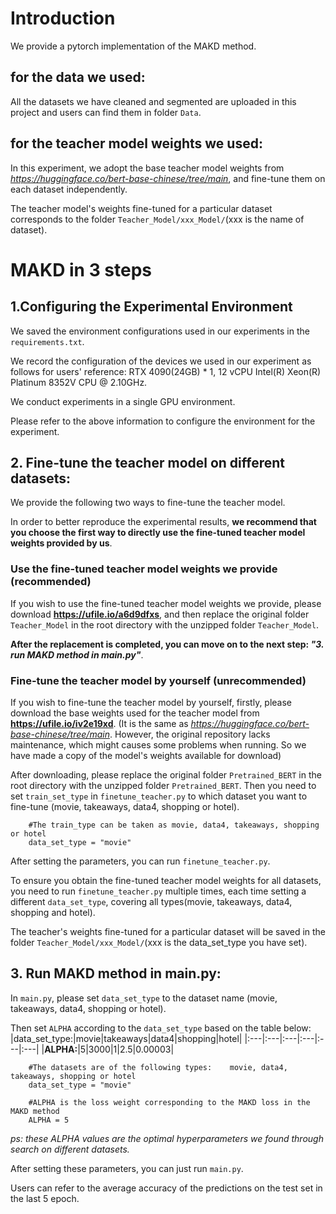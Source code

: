 # Introduction
We provide a pytorch implementation of the MAKD method.
## for the data we used:
All the datasets we have cleaned and segmented are uploaded in this project and users can find them in folder `Data`.
## for the teacher model weights we used:
In this experiment, we adopt the base teacher model weights from *https://huggingface.co/bert-base-chinese/tree/main*, and fine-tune them on each dataset independently.

The teacher model's weights fine-tuned for a particular dataset corresponds to the folder `Teacher_Model/xxx_Model/`(xxx is the name of dataset).

# MAKD in 3 steps
## 1.Configuring the Experimental Environment
We saved the environment configurations used in our experiments in the `requirements.txt`.

We record the configuration of the devices we used in our experiment as follows for users' reference: RTX 4090(24GB) * 1, 12 vCPU Intel(R) Xeon(R) Platinum 8352V CPU @ 2.10GHz.

We conduct experiments in a single GPU environment.

Please refer to the above information to configure the environment for the experiment.  
  
## 2. Fine-tune the teacher model on different datasets:
We provide the following two ways to fine-tune the teacher model.

In order to better reproduce the experimental results, **we recommend that you choose the first way to directly use the fine-tuned teacher model weights provided by us**.

### Use the fine-tuned teacher model weights we provide (recommended)
If you wish to use the fine-tuned teacher model weights we provide, please download **https://ufile.io/a6d9dfxs**, and then replace the original folder `Teacher_Model` in the root directory with the unzipped folder `Teacher_Model`. 

**After the replacement is completed, you can move on to the next step: *"3. run MAKD method in main.py"***.


### Fine-tune the teacher model by yourself (unrecommended)
If you wish to fine-tune the teacher model by yourself, firstly, please download the base weights used for the teacher model from **https://ufile.io/iv2e19xd**. (It is the same as *https://huggingface.co/bert-base-chinese/tree/main*. However, the original repository lacks maintenance, which might causes some problems when running. So we have made a copy of the model's weights available for download) 

After downloading, please replace the original folder `Pretrained_BERT` in the root directory with the unzipped folder `Pretrained_BERT`. Then you need to set `train_set_type` in `finetune_teacher.py` to which dataset you want to fine-tune (movie, takeaways, data4, shopping or hotel). 
```
    #The train_type can be taken as movie, data4, takeaways, shopping or hotel
    data_set_type = "movie"
```

After setting the parameters, you can run `finetune_teacher.py`. 

To ensure you obtain the fine-tuned teacher model weights for all datasets, you need to run `finetune_teacher.py` multiple times, each time setting a different `data_set_type`, covering all types(movie, takeaways, data4, shopping and hotel).

The teacher's weights fine-tuned for a particular dataset will be saved in the folder `Teacher_Model/xxx_Model/`(xxx is the data_set_type you have set). 


## 3. Run MAKD method in main.py:
In `main.py`, please set `data_set_type` to the dataset name (movie, takeaways, data4, shopping or hotel). 

Then set `ALPHA` according to the `data_set_type` based on the table below: 
|data_set_type:|movie|takeaways|data4|shopping|hotel|
|:---|:---|:---|:---|:---|:---|
|**ALPHA:**|5|3000|1|2.5|0.00003|
```
    #The datasets are of the following types:    movie, data4, takeaways, shopping or hotel
    data_set_type = "movie"
    
    #ALPHA is the loss weight corresponding to the MAKD loss in the MAKD method
    ALPHA = 5

```
*ps: these ALPHA values are the optimal hyperparameters we found through search on different datasets.*

After setting these parameters, you can just run `main.py`. 

Users can refer to the average accuracy of the predictions on the test set in the last 5 epoch. 


